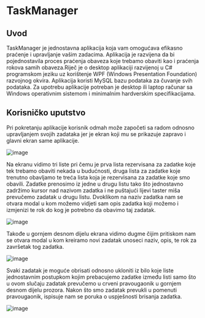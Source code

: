 # TaskManager

## Uvod

TaskManager je jednostavna aplikacija koja vam omogućava efikasno praćenje i upravljanje vašim zadacima. Aplikacija je razvijena da bi pojednostavila proces praćenja obaveza koje trebamo obaviti kao i praćenja rokova samih obaveza.Riječ je o desktop aplikaciji razvijenoj u C# programskom jeziku uz korištenje WPF (Windows Presentation Foundation) razvojnog okvira. Aplikacija koristi MySQL bazu podataka za čuvanje svih podataka. Za upotrebu aplikacije potreban je desktop ili laptop računar sa Windows operativnim sistemom i minimalnim hardverskim specifikacijama.  

## Korisničko uputstvo

Pri pokretanju aplikacije korisnik odmah može započeti sa radom odnosno upravljanjem svojih zadataka jer je ekran koji mu se prikazuje zapravo i glavni ekran same aplikacije.

![image](https://github.com/user-attachments/assets/87376de5-051c-4def-ab66-f3d8f83ec571)

Na ekranu vidimo tri liste pri čemu je prva lista rezervisana za zadatke koje tek trebamo obaviti nekada u budućnosti, druga lista za zadatke koje trenutno obavljamo te treća lista koja je rezervisana za zadatke koje smo obavili. Zadatke prenosimo iz jedne u drugu listu tako što jednostavno zadržimo kursor nad nazivom zadatka i ne puštajući lijevi taster miša prevučemo zadatak u drugu listu. Dvoklikom na naziv zadatka nam se otvara modal u kom možemo vidjeti sam opis zadatka koji možemo i izmjenizi te rok do kog je potrebno da obavimo taj zadatak.

![image](https://github.com/user-attachments/assets/19a0b80a-735e-4581-9392-670f8876bdc5)

Takođe u gornjem desnom dijelu ekrana vidimo dugme čijim pritiskom nam se otvara modal u kom kreiramo novi zadatak unoseci naziv, opis, te rok za završetak tog zadatka.

![image](https://github.com/user-attachments/assets/63bb29e6-7a5b-409b-8380-38b713bee1a8)

Svaki zadatak je moguće obrisati odnosno ukloniti iz bilo koje liste jednostavnim postupkom kojim prebacujemo zadatke između listi samo što u ovom slučaju zadatak prevučemo u crveni pravougaonik u gornjem desnom dijelu prozora. Nakon što smo zadatak prevukli u pomenuti pravougaonik, ispisuje nam se poruka o uspješnosti brisanja zadatka.

![image](https://github.com/user-attachments/assets/70d4c8a3-9836-4b2b-97a5-ffab0959de77)





